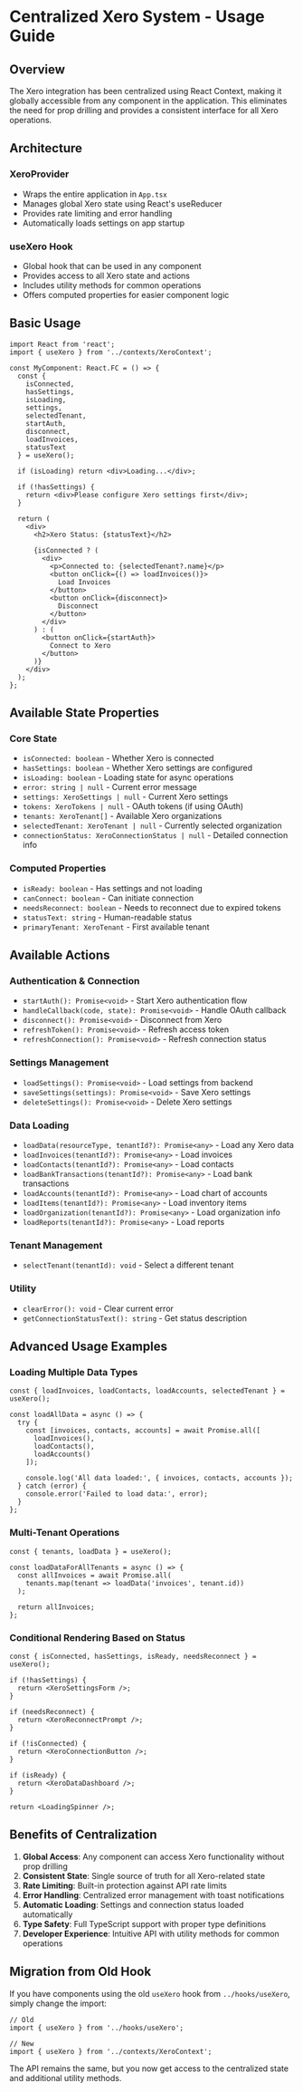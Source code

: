 # Centralized Xero System - Usage Guide

## Overview

The Xero integration has been centralized using React Context, making it globally accessible from any component in the application. This eliminates the need for prop drilling and provides a consistent interface for all Xero operations.

## Architecture

### XeroProvider
- Wraps the entire application in `App.tsx`
- Manages global Xero state using React's useReducer
- Provides rate limiting and error handling
- Automatically loads settings on app startup

### useXero Hook
- Global hook that can be used in any component
- Provides access to all Xero state and actions
- Includes utility methods for common operations
- Offers computed properties for easier component logic

## Basic Usage

```tsx
import React from 'react';
import { useXero } from '../contexts/XeroContext';

const MyComponent: React.FC = () => {
  const { 
    isConnected, 
    hasSettings, 
    isLoading, 
    settings,
    selectedTenant,
    startAuth,
    disconnect,
    loadInvoices,
    statusText
  } = useXero();

  if (isLoading) return <div>Loading...</div>;
  
  if (!hasSettings) {
    return <div>Please configure Xero settings first</div>;
  }

  return (
    <div>
      <h2>Xero Status: {statusText}</h2>
      
      {isConnected ? (
        <div>
          <p>Connected to: {selectedTenant?.name}</p>
          <button onClick={() => loadInvoices()}>
            Load Invoices
          </button>
          <button onClick={disconnect}>
            Disconnect
          </button>
        </div>
      ) : (
        <button onClick={startAuth}>
          Connect to Xero
        </button>
      )}
    </div>
  );
};
```

## Available State Properties

### Core State
- `isConnected: boolean` - Whether Xero is connected
- `hasSettings: boolean` - Whether Xero settings are configured
- `isLoading: boolean` - Loading state for async operations
- `error: string | null` - Current error message
- `settings: XeroSettings | null` - Current Xero settings
- `tokens: XeroTokens | null` - OAuth tokens (if using OAuth)
- `tenants: XeroTenant[]` - Available Xero organizations
- `selectedTenant: XeroTenant | null` - Currently selected organization
- `connectionStatus: XeroConnectionStatus | null` - Detailed connection info

### Computed Properties
- `isReady: boolean` - Has settings and not loading
- `canConnect: boolean` - Can initiate connection
- `needsReconnect: boolean` - Needs to reconnect due to expired tokens
- `statusText: string` - Human-readable status
- `primaryTenant: XeroTenant` - First available tenant

## Available Actions

### Authentication & Connection
- `startAuth(): Promise<void>` - Start Xero authentication flow
- `handleCallback(code, state): Promise<void>` - Handle OAuth callback
- `disconnect(): Promise<void>` - Disconnect from Xero
- `refreshToken(): Promise<void>` - Refresh access token
- `refreshConnection(): Promise<void>` - Refresh connection status

### Settings Management
- `loadSettings(): Promise<void>` - Load settings from backend
- `saveSettings(settings): Promise<void>` - Save Xero settings
- `deleteSettings(): Promise<void>` - Delete Xero settings

### Data Loading
- `loadData(resourceType, tenantId?): Promise<any>` - Load any Xero data
- `loadInvoices(tenantId?): Promise<any>` - Load invoices
- `loadContacts(tenantId?): Promise<any>` - Load contacts
- `loadBankTransactions(tenantId?): Promise<any>` - Load bank transactions
- `loadAccounts(tenantId?): Promise<any>` - Load chart of accounts
- `loadItems(tenantId?): Promise<any>` - Load inventory items
- `loadOrganization(tenantId?): Promise<any>` - Load organization info
- `loadReports(tenantId?): Promise<any>` - Load reports

### Tenant Management
- `selectTenant(tenantId): void` - Select a different tenant

### Utility
- `clearError(): void` - Clear current error
- `getConnectionStatusText(): string` - Get status description

## Advanced Usage Examples

### Loading Multiple Data Types
```tsx
const { loadInvoices, loadContacts, loadAccounts, selectedTenant } = useXero();

const loadAllData = async () => {
  try {
    const [invoices, contacts, accounts] = await Promise.all([
      loadInvoices(),
      loadContacts(),
      loadAccounts()
    ]);
    
    console.log('All data loaded:', { invoices, contacts, accounts });
  } catch (error) {
    console.error('Failed to load data:', error);
  }
};
```

### Multi-Tenant Operations
```tsx
const { tenants, loadData } = useXero();

const loadDataForAllTenants = async () => {
  const allInvoices = await Promise.all(
    tenants.map(tenant => loadData('invoices', tenant.id))
  );
  
  return allInvoices;
};
```

### Conditional Rendering Based on Status
```tsx
const { isConnected, hasSettings, isReady, needsReconnect } = useXero();

if (!hasSettings) {
  return <XeroSettingsForm />;
}

if (needsReconnect) {
  return <XeroReconnectPrompt />;
}

if (!isConnected) {
  return <XeroConnectionButton />;
}

if (isReady) {
  return <XeroDataDashboard />;
}

return <LoadingSpinner />;
```

## Benefits of Centralization

1. **Global Access**: Any component can access Xero functionality without prop drilling
2. **Consistent State**: Single source of truth for all Xero-related state
3. **Rate Limiting**: Built-in protection against API rate limits
4. **Error Handling**: Centralized error management with toast notifications
5. **Automatic Loading**: Settings and connection status loaded automatically
6. **Type Safety**: Full TypeScript support with proper type definitions
7. **Developer Experience**: Intuitive API with utility methods for common operations

## Migration from Old Hook

If you have components using the old `useXero` hook from `../hooks/useXero`, simply change the import:

```tsx
// Old
import { useXero } from '../hooks/useXero';

// New
import { useXero } from '../contexts/XeroContext';
```

The API remains the same, but you now get access to the centralized state and additional utility methods.

